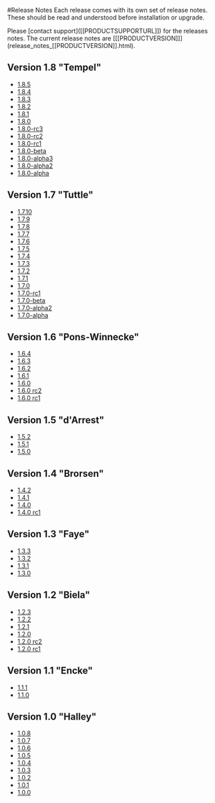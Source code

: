 <!--toc=getting_started-->
#Release Notes
Each release comes with its own set of release notes. These should be read and understood before installation or upgrade.

<white>
Please [contact support]([[PRODUCTSUPPORTURL]]) for the releases notes.
</white>

<nonwhite>
The current release notes are [[[PRODUCTVERSION]]](release_notes_[[PRODUCTVERSION]].html).

## Version 1.8 "Tempel"
* [1.8.5](release_notes_1.8.5.html)
* [1.8.4](release_notes_1.8.4.html)
* [1.8.3](release_notes_1.8.3.html)
* [1.8.2](release_notes_1.8.2.html)
* [1.8.1](release_notes_1.8.1.html)
* [1.8.0](release_notes_1.8.0.html)
* [1.8.0-rc3](release_notes_1.8.0-rc3.html)
* [1.8.0-rc2](release_notes_1.8.0-rc2.html)
* [1.8.0-rc1](release_notes_1.8.0-rc1.html)
* [1.8.0-beta](release_notes_1.8.0-beta.html)
* [1.8.0-alpha3](release_notes_1.8.0-alpha3.html)
* [1.8.0-alpha2](release_notes_1.8.0-alpha2.html)
* [1.8.0-alpha](release_notes_1.8.0-alpha.html)

## Version 1.7 "Tuttle"
* [1.7.10](release_notes_1.7.10.html)
* [1.7.9](release_notes_1.7.9.html)
* [1.7.8](release_notes_1.7.8.html)
* [1.7.7](release_notes_1.7.7.html)
* [1.7.6](release_notes_1.7.6.html)
* [1.7.5](release_notes_1.7.5.html)
* [1.7.4](release_notes_1.7.4.html)
* [1.7.3](release_notes_1.7.3.html)
* [1.7.2](release_notes_1.7.2.html)
* [1.7.1](release_notes_1.7.1.html)
* [1.7.0](release_notes_1.7.0.html)
* [1.7.0-rc1](release_notes_1.7.0-rc1.html)
* [1.7.0-beta](release_notes_1.7.0-beta.html)
* [1.7.0-alpha2](release_notes_1.7.0-alpha2.html)
* [1.7.0-alpha](release_notes_1.7.0-alpha.html)

## Version 1.6 "Pons-Winnecke"
* [1.6.4](release_notes_1.6.4.html)
* [1.6.3](release_notes_1.6.3.html)
* [1.6.2](release_notes_1.6.2.html)
* [1.6.1](release_notes_1.6.1.html)
* [1.6.0](release_notes_1.6.0.html)
* [1.6.0 rc2](release_notes_1.6.0-rc2.html)
* [1.6.0 rc1](release_notes_1.6.0-rc1.html)

## Version 1.5 "d'Arrest"
* [1.5.2](release_notes_1.5.2.html)
* [1.5.1](release_notes_1.5.1.html)
* [1.5.0](release_notes_1.5.0.html)

## Version 1.4 "Brorsen"
* [1.4.2](release_notes_1.4.2.html)
* [1.4.1](release_notes_1.4.1.html)
* [1.4.0](release_notes_1.4.0.html)
* [1.4.0 rc1](release_notes_1.4.0rc1.html)

## Version 1.3 "Faye"
* [1.3.3](release_notes_1.3.3.html)
* [1.3.2](release_notes_1.3.2.html)
* [1.3.1](release_notes_1.3.1.html)
* [1.3.0](release_notes_1.3.0.html)

## Version 1.2 "Biela"
* [1.2.3](release_notes_1.2.3.html)
* [1.2.2](release_notes_1.2.2.html)
* [1.2.1](release_notes_1.2.1.html)
* [1.2.0](release_notes_1.2.0.html)
* [1.2.0 rc2](release_notes_1.2.0rc2.html)
* [1.2.0 rc1](release_notes_1.2.0rc1.html)

## Version 1.1 "Encke"
* [1.1.1](release_notes_1.1.1.html)
* [1.1.0](release_notes_1.1.0.html)

## Version 1.0 "Halley"
* [1.0.8](release_notes_1.0.8.html)
* [1.0.7](release_notes_1.0.7.html)
* [1.0.6](release_notes_1.0.6.html)
* [1.0.5](release_notes_1.0.5.html)
* [1.0.4](release_notes_1.0.4.html)
* [1.0.3](release_notes_1.0.3.html)
* [1.0.2](release_notes_1.0.2.html)
* [1.0.1](release_notes_1.0.1.html)
* [1.0.0](release_notes_1.0.0.html)
  </nonwhite>
